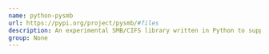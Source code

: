 ```yaml
---
name: python-pysmb
url: https://pypi.org/project/pysmb/#files
description: An experimental SMB/CIFS library written in Python to support file sharing between Windows and Linux machines.
group: None
---
```


